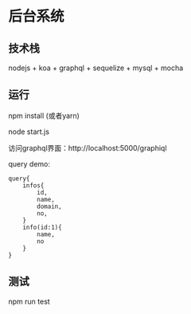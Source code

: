 # 后台系统

## 技术栈

nodejs + koa + graphql + sequelize + mysql + mocha

## 运行

npm install (或者yarn)

node start.js

访问graphql界面：http://localhost:5000/graphiql

query demo:

    query{
        infos{
            id,
            name,
            domain,
            no,
        }
        info(id:1){
            name,
            no
        }
    }

## 测试

npm run test